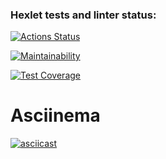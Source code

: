 ### Hexlet tests and linter status:

[![Actions Status](https://github.com/anagranfd/frontend-project-46/workflows/hexlet-check/badge.svg)](https://github.com/anagranfd/frontend-project-46/actions)

[![Maintainability](https://api.codeclimate.com/v1/badges/4a375d7ce855f2f92656/maintainability)](https://codeclimate.com/github/anagranfd/frontend-project-46/maintainability)

[![Test Coverage](https://api.codeclimate.com/v1/badges/4a375d7ce855f2f92656/test_coverage)](https://codeclimate.com/github/anagranfd/frontend-project-46/test_coverage)

# Asciinema

[![asciicast](https://asciinema.org/a/kvb3guKZ2CxhPKB5XE1tAG7IJ.png)](https://asciinema.org/a/kvb3guKZ2CxhPKB5XE1tAG7IJ)
